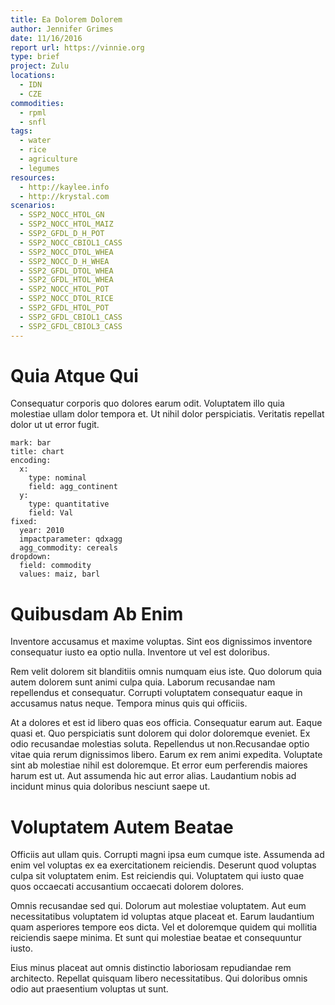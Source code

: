 ```yaml
---
title: Ea Dolorem Dolorem
author: Jennifer Grimes
date: 11/16/2016
report url: https://vinnie.org
type: brief
project: Zulu
locations:
  - IDN
  - CZE
commodities:
  - rpml
  - snfl
tags:
  - water
  - rice
  - agriculture
  - legumes
resources:
  - http://kaylee.info
  - http://krystal.com
scenarios:
  - SSP2_NOCC_HTOL_GN
  - SSP2_NOCC_HTOL_MAIZ
  - SSP2_GFDL_D_H_POT
  - SSP2_NOCC_CBIOL1_CASS
  - SSP2_NOCC_DTOL_WHEA
  - SSP2_NOCC_D_H_WHEA
  - SSP2_GFDL_DTOL_WHEA
  - SSP2_GFDL_HTOL_WHEA
  - SSP2_NOCC_HTOL_POT
  - SSP2_NOCC_DTOL_RICE
  - SSP2_GFDL_HTOL_POT
  - SSP2_GFDL_CBIOL1_CASS
  - SSP2_GFDL_CBIOL3_CASS
---
```

# Quia Atque Qui
Consequatur corporis quo dolores earum odit. Voluptatem illo quia molestiae ullam dolor tempora et. Ut nihil dolor perspiciatis. Veritatis repellat dolor ut ut error fugit.

```vis
mark: bar
title: chart
encoding:
  x:
    type: nominal
    field: agg_continent
  y:
    type: quantitative
    field: Val
fixed:
  year: 2010
  impactparameter: qdxagg
  agg_commodity: cereals
dropdown:
  field: commodity
  values: maiz, barl
```

# Quibusdam Ab Enim
Inventore accusamus et maxime voluptas. Sint eos dignissimos inventore consequatur iusto ea optio nulla. Inventore ut vel est doloribus.
 Rem velit dolorem sit blanditiis omnis numquam eius iste. Quo dolorum quia autem dolorem sunt animi culpa quia. Laborum recusandae nam repellendus et consequatur. Corrupti voluptatem consequatur eaque in accusamus natus neque. Tempora minus quis qui officiis.
 At a dolores et est id libero quas eos officia. Consequatur earum aut. Eaque quasi et. Quo perspiciatis sunt dolorem qui dolor doloremque eveniet. Ex odio recusandae molestias soluta. Repellendus ut non.Recusandae optio vitae quia rerum dignissimos libero. Earum ex rem animi expedita. Voluptate sint ab molestiae nihil est doloremque. Et error eum perferendis maiores harum est ut. Aut assumenda hic aut error alias. Laudantium nobis ad incidunt minus quia doloribus nesciunt saepe ut.

# Voluptatem Autem Beatae
Officiis aut ullam quis. Corrupti magni ipsa eum cumque iste. Assumenda ad enim vel voluptas ex ea exercitationem reiciendis. Deserunt quod voluptas culpa sit voluptatem enim. Est reiciendis qui. Voluptatem qui iusto quae quos occaecati accusantium occaecati dolorem dolores.
 Omnis recusandae sed qui. Dolorum aut molestiae voluptatem. Aut eum necessitatibus voluptatem id voluptas atque placeat et. Earum laudantium quam asperiores tempore eos dicta. Vel et doloremque quidem qui mollitia reiciendis saepe minima. Et sunt qui molestiae beatae et consequuntur iusto.
 Eius minus placeat aut omnis distinctio laboriosam repudiandae rem architecto. Repellat quisquam libero necessitatibus. Qui doloribus omnis odio aut praesentium voluptas ut sunt.
